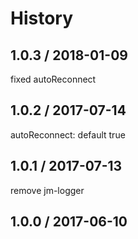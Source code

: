 # History

## 1.0.3 / 2018-01-09
fixed autoReconnect

## 1.0.2 / 2017-07-14
autoReconnect: default true

## 1.0.1 / 2017-07-13
remove jm-logger

## 1.0.0 / 2017-06-10
